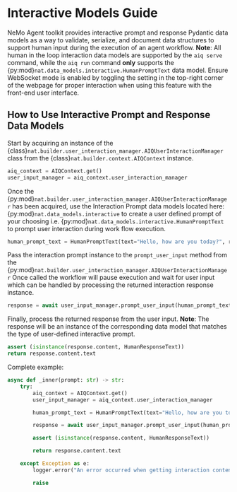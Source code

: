 <!--
SPDX-FileCopyrightText: Copyright (c) 2025, NVIDIA CORPORATION & AFFILIATES. All rights reserved.
SPDX-License-Identifier: Apache-2.0

Licensed under the Apache License, Version 2.0 (the "License");
you may not use this file except in compliance with the License.
You may obtain a copy of the License at

http://www.apache.org/licenses/LICENSE-2.0

Unless required by applicable law or agreed to in writing, software
distributed under the License is distributed on an "AS IS" BASIS,
WITHOUT WARRANTIES OR CONDITIONS OF ANY KIND, either express or implied.
See the License for the specific language governing permissions and
limitations under the License.
-->

# Interactive Models Guide
NeMo Agent toolkit provides interactive prompt and response Pydantic data models as a way to validate, serialize, and document
data structures to support human input during the execution of an agent workflow.
**Note**: All human in the loop interaction data models are supported by the `aiq serve` command, while the `aiq run`
command **only** supports the {py:mod}`nat.data_models.interactive.HumanPromptText` data model. Ensure WebSocket mode
is enabled by toggling the setting in the top-right corner of the webpage for proper interaction when using this feature
with the front-end user interface.

## How to Use Interactive Prompt and Response Data Models
Start by acquiring an instance of the {class}`nat.builder.user_interaction_manager.AIQUserInteractionManager` class
from the {class}`nat.builder.context.AIQContext` instance.
```python
aiq_context = AIQContext.get()
user_input_manager = aiq_context.user_interaction_manager
```

Once the {py:mod}`nat.builder.user_interaction_manager.AIQUserInteractionManager` has been acquired, use the Interaction
Prompt data models located here: {py:mod}`nat.data_models.interactive` to create a user defined prompt of your choosing
i.e. {py:mod}`nat.data_models.interactive.HumanPromptText` to prompt user interaction during work flow execution.
```python
human_prompt_text = HumanPromptText(text="Hello, how are you today?", required=True, placeholder="default")
```

Pass the interaction prompt instance to the `prompt_user_input` method from the {py:mod}`nat.builder.user_interaction_manager.AIQUserInteractionManager`  Once called the workflow will pause execution and wait for user input which can be handled
by processing the returned interaction response instance.
```python
response = await user_input_manager.prompt_user_input(human_prompt_text)
```

Finally, process the returned response from the user input.
**Note**: The response will be an instance of the corresponding data model that matches the type of user-defined interactive prompt.
```python
assert (isinstance(response.content, HumanResponseText))
return response.content.text
```

Complete example:
```python
async def _inner(prompt: str) -> str:
    try:
        aiq_context = AIQContext.get()
        user_input_manager = aiq_context.user_interaction_manager

        human_prompt_text = HumanPromptText(text="Hello, how are you today?", required=True, placeholder="default")

        response = await user_input_manager.prompt_user_input(human_prompt_text)

        assert (isinstance(response.content, HumanResponseText))

        return response.content.text

    except Exception as e:
        logger.error("An error occurred when getting interaction content: %s", e)

        raise
```
